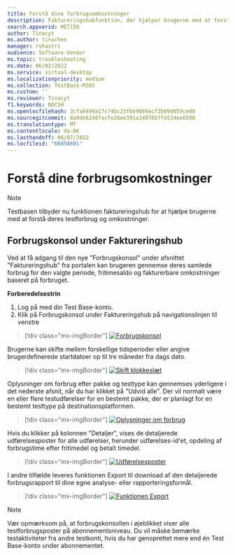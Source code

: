 ```yaml
---
title: Forstå dine forbrugsomkostninger
description: Faktureringshubfunktion, der hjælper brugerne med at forstå deres testforbrug og omkostninger
search.appverid: MET150
author: Tinacyt
ms.author: tinachen
manager: rshastri
audience: Software-Vendor
ms.topic: troubleshooting
ms.date: 06/02/2022
ms.service: virtual-desktop
ms.localizationpriority: medium
ms.collection: TestBase-M365
ms.custom: ''
ms.reviewer: Tinacyt
f1.keywords: NOCSH
ms.openlocfilehash: 3cfa8499a17c74bc23fbb9669acf2b09d059ce00
ms.sourcegitcommit: 8a0de6240facfe26ee391a14076b7fe534ee6598
ms.translationtype: MT
ms.contentlocale: da-DK
ms.lasthandoff: 06/07/2022
ms.locfileid: "66858691"
---
```

# <a name="understand-your-usage-cost"></a>Forstå dine forbrugsomkostninger

> [!NOTE]
> Testbasen tilbyder nu funktionen faktureringshub for at hjælpe brugerne med at forstå deres testforbrug og omkostninger.

## <a name="usage-console-under-billing-hub"></a>Forbrugskonsol under Faktureringshub

Ved at få adgang til den nye "Forbrugskonsol" under afsnittet "Faktureringshub" fra portalen kan brugeren gennemse deres samlede forbrug for den valgte periode, fritimesaldo og fakturerbare omkostninger baseret på forbruget.

**Forberedelsestrin**

1. Log på med din Test Base-konto.
2. Klik på Forbrugskonsol under Faktureringshub på navigationslinjen til venstre

> [!div class="mx-imgBorder"]
> [![Forbrugskonsol](Media/usagecost01-usage-console.png) ](Media/usagecost01-usage-console.png#lightbox)

Brugerne kan skifte mellem forskellige tidsperioder eller angive brugerdefinerede startdatoer op til tre måneder fra dags dato.

> [!div class="mx-imgBorder"]
> [![Skift klokkeslæt](Media/usagecost02-switch-time.png) ](Media/usagecost02-switch-time.png#lightbox)

Oplysninger om forbrug efter pakke og testtype kan gennemses yderligere i det nederste afsnit, når du har klikket på "Udvid alle". Der vil normalt være en eller flere testudførelser for en bestemt pakke, der er planlagt for en bestemt testtype på destinationsplatformen.

> [!div class="mx-imgBorder"]
> [![Oplysninger om](Media/usagecost03-usage-details.png) forbrug ](Media/usagecost03-usage-details.png#lightbox)

Hvis du klikker på kolonnen "Detaljer", vises de detaljerede udførelsesposter for alle udførelser, herunder udførelses-id'et, opdeling af forbrugstime efter fritimedel og betalt timedel.

> [!div class="mx-imgBorder"]
> [![Udførelsesposter](Media/usagecost04-execution-records.png) ](Media/usagecost04-execution-records.png#lightbox)

I andre tilfælde leveres funktionen Export til download af den detaljerede forbrugsrapport til dine egne analyse- eller rapporteringsformål.

> [!div class="mx-imgBorder"]
> [![Funktionen](Media/usagecost05-export-function.png) Export ](Media/usagecost05-export-function.png#lightbox)

> [!NOTE]
> Vær opmærksom på, at forbrugskonsollen i øjeblikket viser alle testforbrugsposter på abonnementsniveau. Du vil måske bemærke testaktiviteter fra andre testkonti, hvis du har genoprettet mere end én Test Base-konto under abonnementet.
